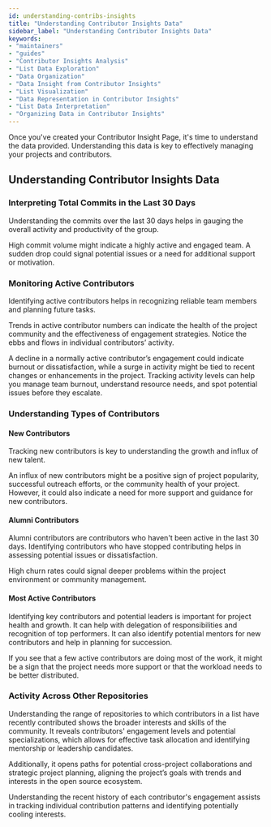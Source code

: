 ```yaml
---
id: understanding-contribs-insights
title: "Understanding Contributor Insights Data"
sidebar_label: "Understanding Contributor Insights Data"
keywords: 
- "maintainers" 
- "guides" 
- "Contributor Insights Analysis" 
- "List Data Exploration" 
- "Data Organization" 
- "Data Insight from Contributor Insights" 
- "List Visualization" 
- "Data Representation in Contributor Insights" 
- "List Data Interpretation" 
- "Organizing Data in Contributor Insights" 
---
```


Once you've created your Contributor Insight Page, it's time to understand the data provided. Understanding this data is key to effectively managing your projects and contributors.

## Understanding Contributor Insights Data

### Interpreting Total Commits in the Last 30 Days

Understanding the commits over the last 30 days helps in gauging the overall activity and productivity of the group.

High commit volume might indicate a highly active and engaged team. A sudden drop could signal potential issues or a need for additional support or motivation.

### Monitoring Active Contributors

Identifying active contributors helps in recognizing reliable team members and planning future tasks.

Trends in active contributor numbers can indicate the health of the project community and the effectiveness of engagement strategies. Notice the ebbs and flows in individual contributors’ activity.

A decline in a normally active contributor’s engagement could indicate burnout or dissatisfaction, while a surge in activity might be tied to recent changes or enhancements in the project. Tracking activity levels can help you manage team burnout, understand resource needs, and spot potential issues before they escalate.

### Understanding Types of Contributors

#### New Contributors

Tracking new contributors is key to understanding the growth and influx of new talent.

An influx of new contributors might be a positive sign of project popularity, successful outreach efforts, or the community health of your project. However, it could also indicate a need for more support and guidance for new contributors.

#### Alumni Contributors

Alumni contributors are contributors who haven't been active in the last 30 days. Identifying contributors who have stopped contributing helps in assessing potential issues or dissatisfaction.

High churn rates could signal deeper problems within the project environment or community management.

#### Most Active Contributors

Identifying key contributors and potential leaders is important for project health and growth. It can help with delegation of responsibilities and recognition of top performers. It can also identify potential mentors for new contributors and help in planning for succession.

If you see that a few active contributors are doing most of the work, it might be a sign that the project needs more support or that the workload needs to be better distributed.

### Activity Across Other Repositories

Understanding the range of repositories to which contributors in a list have recently contributed shows the broader interests and skills of the community. It reveals contributors' engagement levels and potential specializations, which allows for effective task allocation and identifying mentorship or leadership candidates.

Additionally, it opens paths for potential cross-project collaborations and strategic project planning, aligning the project’s goals with trends and interests in the open source ecosystem.

Understanding the recent history of each contributor's engagement assists in tracking individual contribution patterns and identifying potentially cooling interests.
